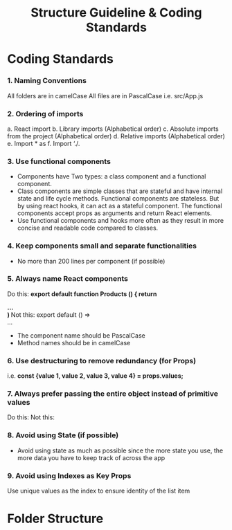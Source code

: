 <div align="center">
<!-- Title: -->
  <h1>Structure Guideline & Coding Standards</h1>
</div>

# Coding Standards

### 1. Naming Conventions
All folders are in camelCase
All files are in PascalCase
i.e. src/App.js

### 2. Ordering of imports
a. React import
b. Library imports (Alphabetical order)
c. Absolute imports from the project (Alphabetical order)
d. Relative imports (Alphabetical order)
e. Import * as
f. Import ‘./<some file>.<some extension>

### 3. Use functional components
- Components have Two types: a class component and a functional component.
- Class components are simple classes that are stateful and have internal state and life cycle methods. Functional components are stateless. But by using react hooks, it can act as a stateful component. The functional components accept props as arguments and return React elements.
- Use functional components and hooks more often as they result in more concise and readable code compared to classes.

### 4. Keep components small and separate functionalities
- No more than 200 lines per component (if possible)

### 5. Always name React components
Do this: <b> export default function Products () { return <div>...</div> ) </b>
Not this: </b> export default () => <div>...</div> </b>
- The component name should be PascalCase
- Method names should be in camelCase

### 6. Use destructuring to remove redundancy (for Props)
i.e. <b> const {value 1, value 2, value 3, value 4} = props.values; </b>

### 7. Always prefer passing the entire object instead of primitive values
Do this: <b> <StudentAccount user={user} /> </b>
Not this: <b> <StudentAccount
              name={user.name}
              email={user.email}
              id={user.id}
              /> </b>

### 8. Avoid using State (if possible)
- Avoid using state as much as possible since the more state you use, the more data you have to keep track of across the app

### 9. Avoid using Indexes as Key Props
Use unique values as the index to ensure identity of the list item

# Folder Structure
